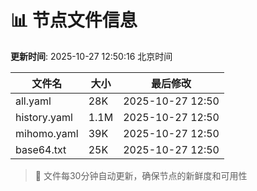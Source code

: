 # 📊 节点文件信息

**更新时间**: 2025-10-27 12:50:16 北京时间

| 文件名 | 大小 | 最后修改 |
|--------|------|----------|
| all.yaml | 28K | 2025-10-27 12:50 |
| history.yaml | 1.1M | 2025-10-27 12:50 |
| mihomo.yaml | 39K | 2025-10-27 12:50 |
| base64.txt | 25K | 2025-10-27 12:50 |

> 🔄 文件每30分钟自动更新，确保节点的新鲜度和可用性
